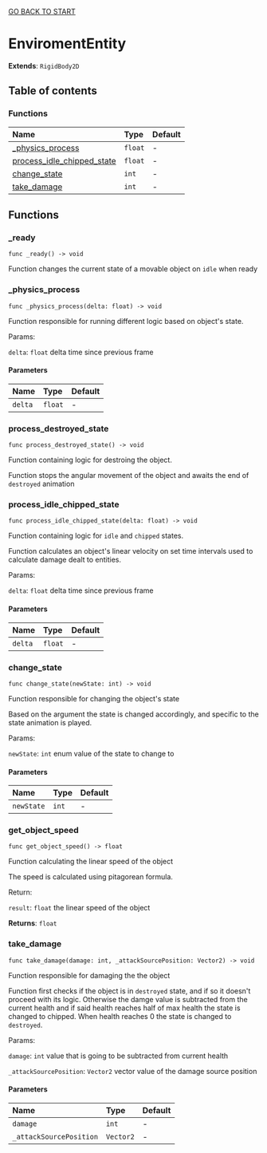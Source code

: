 [GO BACK TO START](https://github.com/USEkipa/gra-logiczna/blob/main/docs/index.md)
# EnviromentEntity

**Extends**: `RigidBody2D`

## Table of contents

### Functions

|Name|Type|Default|
|:-|:-|:-|
|[_physics_process](#_physics_process)|`float`|-|
|[process_idle_chipped_state](#process_idle_chipped_state)|`float`|-|
|[change_state](#change_state)|`int`|-|
|[take_damage](#take_damage)|`int`|-|

## Functions

### _ready

```gdscript
func _ready() -> void
```

Function changes the current state of a movable object on `idle` when ready

### _physics_process

```gdscript
func _physics_process(delta: float) -> void
```

Function responsible for running different logic based on object's state.

 Params:

 `delta`: `float`		delta time since previous frame

#### Parameters

|Name|Type|Default|
|:-|:-|:-|
|`delta`|`float`|-|

### process_destroyed_state

```gdscript
func process_destroyed_state() -> void
```

Function containing logic for destroing the object.

 Function stops the angular movement of the object and awaits the end of `destroyed` animation

### process_idle_chipped_state

```gdscript
func process_idle_chipped_state(delta: float) -> void
```

Function containing logic for `idle` and `chipped` states.

 Function calculates an object's linear velocity on set time intervals used to calculate damage dealt to entities.

 Params:

 `delta`: `float`		delta time since previous frame

#### Parameters

|Name|Type|Default|
|:-|:-|:-|
|`delta`|`float`|-|

### change_state

```gdscript
func change_state(newState: int) -> void
```

Function responsible for changing the object's state

 Based on the argument the state is changed accordingly, and specific to the state animation is played.

 Params:

 `newState`: `int`		enum value of the state to change to

#### Parameters

|Name|Type|Default|
|:-|:-|:-|
|`newState`|`int`|-|

### get_object_speed

```gdscript
func get_object_speed() -> float
```

Function calculating the linear speed of the object

 The speed is calculated using pitagorean formula.

 Return:

 `result`: `float`		the linear speed of the object

**Returns**: `float`

### take_damage

```gdscript
func take_damage(damage: int, _attackSourcePosition: Vector2) -> void
```

Function responsible for damaging the the object

 Function first checks if the object is in `destroyed` state, and if so it doesn't proceed with its logic. Otherwise the damge value is subtracted from the current health and if said health reaches half of max health the state is changed to chipped. When health reaches 0 the state is changed to `destroyed`.

 Params:

 `damage`: `int`							value that is going to be subtracted from current health

 `_attackSourcePosition`: `Vector2`		vector value of the damage source position

#### Parameters

|Name|Type|Default|
|:-|:-|:-|
|`damage`|`int`|-|
|`_attackSourcePosition`|`Vector2`|-|


